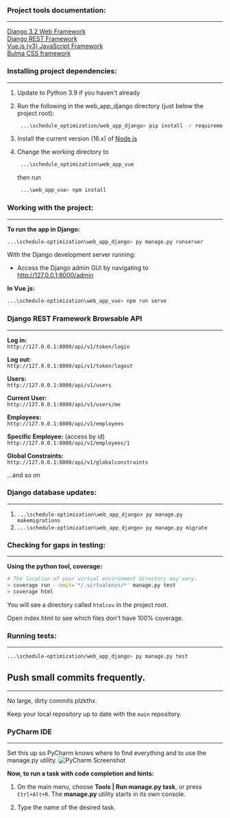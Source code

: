 ### Project tools documentation:  
___

[Django 3.2 Web Framework](https://docs.djangoproject.com/en/3.2/contents/)  
[Django REST Framework](https://www.django-rest-framework.org/)  
[Vue.js (v3) JavaScript Framework](https://v3.vuejs.org/)  
[Bulma CSS framework](https://bulma.io/documentation/)  


### Installing project dependencies:  
___

1. Update to Python 3.9 if you haven't already


2. Run the following in the web_app_django directory (just below the project root):  
   ```bash
    ...\schedule_optimization/web_app_django> pip install -r requirements.txt
    ```

3. Install the current version (16.x) of [Node.js](https://nodejs.org/en/download/current/)


4. Change the working directory to

   ```bash
    ...\schedule_optimization\web_app_vue
    ```
   then run
   ```bash
    ...\web_app_vue> npm install
    ```

### Working with the project:
___

**To run the app in Django:**
```bash
...\schedule-optimization\web_app_django> py manage.py runserver
```

With the Django development server running:
- Access the Django admin GUI by navigating to http://127.0.0.1:8000/admin

**In Vue.js:**
```bash
...\schedule-optimization\web_app_vue> npm run serve
```

### Django REST Framework Browsable API
___
**Log in:**  
`http://127.0.0.1:8000/api/v1/token/login`

**Log out:**  
`http://127.0.0.1:8000/api/v1/token/logout`

**Users:**  
`http://127.0.0.1:8000/api/v1/users`

**Current User:**  
`http://127.0.0.1:8000/api/v1/users/me`

**Employees:**  
`http://127.0.0.1:8000/api/v1/employees`

**Specific Employee:** (access by id)  
`http://127.0.0.1:8000/api/v1/employees/1`

**Global Constraints:**  
`http://127.0.0.1:8000/api/v1/globalconstraints`

...and so on

### Django database updates:
___
1. `...\schedule-optimization\web_app_django> py manage.py makemigrations`
2. `...\schedule-optimization\web_app_django> py manage.py migrate`

### Checking for gaps in testing:
___
**Using the python tool, coverage:**
```bash
# The location of your virtual environment directory may vary.
> coverage run --omit='*/.virtualenvs/*' manage.py test
> coverage html
```
You will see a directory called `htmlcov` in the project root.

Open index.html to see which files don't have 100% coverage.

### Running tests:
___
```bash
...\schedule-optimization/web_app_django> py manage.py test
```

## Push small commits frequently.
___
No large, dirty commits plzkthx.

Keep your local repository up to date with the `main` repository.

### PyCharm IDE
___
Set this up so PyCharm knows where to find everything and to use the manage.py utility.
![PyCharm Screenshot](https://github.com/CSCI-540-SDP/schedule-optimization-web-app-stack-force/blob/main/images/pycharm_django_support.png)

**Now, to run a task with code completion and hints:**
1. On the main menu, choose **Tools | Run manage.py task**, or press `Ctrl+Alt+R`.
The **manage.py** utility starts in its own console.

2. Type the name of the desired task.

